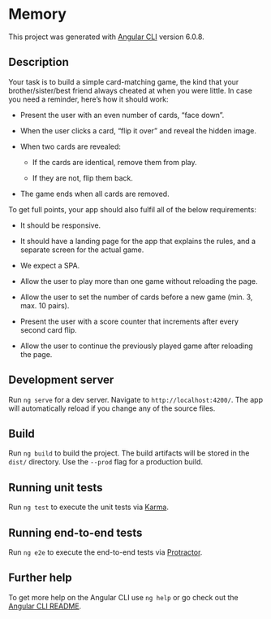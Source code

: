 # Memory

This project was generated with [Angular CLI](https://github.com/angular/angular-cli) version 6.0.8.

## Description

Your task is to build a simple card-matching game, the kind that your brother/sister/best friend always cheated at when you were little. In case you need a reminder, here’s how it should work:

- Present the user with an even number of cards, “face down”.

- When the user clicks a card, “flip it over” and reveal the hidden image.

- When two cards are revealed:

    - If the cards are identical, remove them from play.

    - If they are not, flip them back.

- The game ends when all cards are removed.

To get full points, your app should also fulfil all of the below requirements:

- It should be responsive.

- It should have a landing page for the app that explains the rules, and a separate screen for the actual game.

- We expect a SPA.

- Allow the user to play more than one game without reloading the page.

- Allow the user to set the number of cards before a new game (min. 3, max. 10 pairs).

- Present the user with a score counter that increments after every second card flip.

- Allow the user to continue the previously played game after reloading the page.

## Development server

Run `ng serve` for a dev server. Navigate to `http://localhost:4200/`. The app will automatically reload if you change any of the source files.

## Build

Run `ng build` to build the project. The build artifacts will be stored in the `dist/` directory. Use the `--prod` flag for a production build.

## Running unit tests

Run `ng test` to execute the unit tests via [Karma](https://karma-runner.github.io).

## Running end-to-end tests

Run `ng e2e` to execute the end-to-end tests via [Protractor](http://www.protractortest.org/).

## Further help

To get more help on the Angular CLI use `ng help` or go check out the [Angular CLI README](https://github.com/angular/angular-cli/blob/master/README.md).
